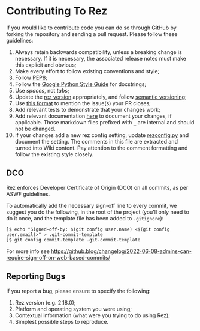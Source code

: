 # Contributing To Rez

If you would like to contribute code you can do so through GitHub by forking the repository and
sending a pull request. Please follow these guidelines:

1.  Always retain backwards compatibility, unless a breaking change is necessary. If it is
    necessary, the associated release notes must make this explicit and obvious;
2.  Make every effort to follow existing conventions and style;
3.  Follow [PEP8](https://www.python.org/dev/peps/pep-0008/);
4.  Follow the [Google Python Style Guide](https://google.github.io/styleguide/pyguide.html)
    for docstrings;
5.  Use *spaces*, not *tabs*;
6.  Update the [rez version](src/rez/utils/_version.py) appropriately, and follow
    [semantic versioning](https://semver.org/);
7.  Use [this format](https://help.github.com/articles/closing-issues-using-keywords/)
    to mention the issue(s) your PR closes;
8.  Add relevant tests to demonstrate that your changes work;
9.  Add relevant documentation [here](wiki/pages) to document your changes, if applicable. Those
    markdown files prefixed with `_` are internal and should not be changed.
10. If your changes add a new rez config setting, update [rezconfig.py](src/rez/rezconfig.py) and
    document the setting. The comments in this file are extracted and turned into Wiki content. Pay
    attention to the comment formatting and follow the existing style closely.

## DCO

Rez enforces Developer Certificate of Origin (DCO) on all commits, as per ASWF guidelines.

To automatically add the necessary sign-off line to every commit, we suggest you do the following,
in the root of the project (you'll only need to do it once, and the template file has been added
to `.gitignore`):

```
]$ echo "Signed-off-by: $(git config user.name) <$(git config user.email)>" > .git-commit-template
]$ git config commit.template .git-commit-template
```

For more info see https://github.blog/changelog/2022-06-08-admins-can-require-sign-off-on-web-based-commits/

## Reporting Bugs

If you report a bug, please ensure to specify the following:

1.  Rez version (e.g. 2.18.0);
2.  Platform and operating system you were using;
3.  Contextual information (what were you trying to do using Rez);
4.  Simplest possible steps to reproduce.
